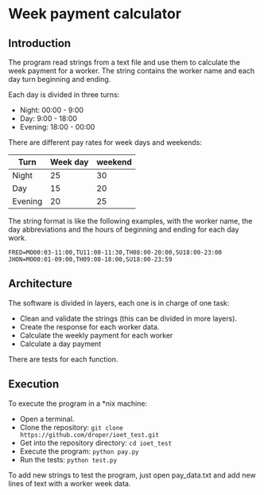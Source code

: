 # Week payment calculator

## Introduction
The program read strings from a text file and use them to calculate the week payment for a worker. The string 
contains the worker name and each day turn beginning and ending.

Each day is divided in three turns:

* Night: 00:00 - 9:00
* Day: 9:00 - 18:00
* Evening: 18:00 - 00:00

There are different pay rates for week days and weekends:

| Turn    |Week day|weekend|
|---------|--------|----------|
| Night   | 25 | 30 |
| Day     | 15 | 20 |
| Evening | 20 | 25 |

The string format is like the following examples, with the worker name, the day abbreviations and
the hours of beginning and ending for each day work.

    FRED=MO00:03-11:00,TU11:00-11:30,TH08:00-20:00,SU18:00-23:00
    JHON=MO00:01-09:00,TH09:00-18:00,SU18:00-23:59

## Architecture

The software is divided in layers, each one is in charge of one task:

* Clean and validate the strings (this can be divided in more layers).
* Create the response for each worker data.
* Calculate the weekly payment for each worker
* Calculate a day payment 

There are tests for each function.

## Execution

To execute the program in a *nix machine:

* Open a terminal.
* Clone the repository: `git clone https://github.com/droper/ioet_test.git`
* Get into the repository directory: `cd ioet_test`
* Execute the program: `python pay.py`
* Run the tests: `python test.py`

To add new strings to test the program, just open pay_data.txt and add new lines of text with a worker
week data.

